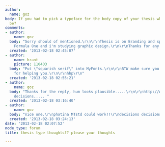 ```yaml
---
author:
  name: goz
body: If you had to pick a typeface for the body copy of your thesis what would it
  be?
comments:
- author:
    name: goz
  body: "Sorry should of mentioned.\r\n\r\nThesis is on Branding and sponsorship within
    Formula One and i'm studying graphic design.\r\n\r\nThanks for any help"
  created: '2013-02-18 02:45:07'
- author:
    name: hrant
    picture: 110403
  body: "Put \"squarish serif\" into MyFonts.\r\n\r\nBTW make sure you credit Typophile
    for helping you.\r\n\r\nhhp\r\n"
  created: '2013-02-18 02:55:21'
- author:
    name: goz
  body: "Thanks for the reply, hum looks plausible.....\r\n\r\nhttp://www.myfonts.com/fonts/adobe/photina/regular/\r\n\r\ndecisions
    decisions..... "
  created: '2013-02-18 03:16:40'
- author:
    name: goz
  body: "nice one.\r\nphotina MTstd could work!!\r\ndecisions decisions......"
  created: '2013-02-18 03:24:13'
date: '2013-02-18 02:07:52'
node_type: forum
title: thesis type thoughts?? please your thoughts

---
```

